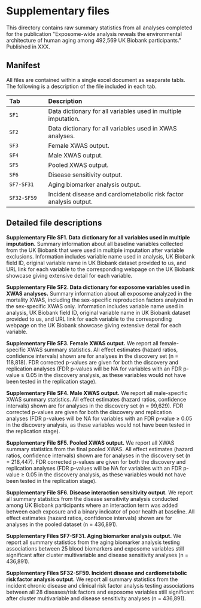 # Supplementary files

This directory contains raw summary statistics from all analyses completed for the publication "Exposome-wide analysis reveals the environmental architecture of human aging among 492,569 UK Biobank participants." Published in XXX. 


Manifest
--------

All files are contained within a single excel document as seaparate tabls. The following is a description of the file included in each tab.

|Tab                  |Description                                                                                         |
|:--------------------|:---------------------------------------------------------------------------------------------------|
|`SF1          `      |Data dictionary for all variables used in multiple imputation.                                      |
|`SF2`                |Data dictionary for all variables used in XWAS analyses.                                            |
|`SF3`                |Female XWAS output.                                                                                 |                                           
|`SF4`                |Male XWAS output.                                                                                   |
|`SF5`                |Pooled XWAS output.                                                                                 |
|`SF6`                |Disease sensitivity output.                                                                         |
|`SF7-SF31`           |Aging biomarker analysis output.                                                                    |
|`SF32-SF59`          |Incident disease and cardiometabolic risk factor analysis output.                                   |



Detailed file descriptions
--------

**Supplementary File SF1. Data dictionary for all variables used in multiple imputation.** Summary information about all baseline variables collected from the UK Biobank that were used in multiple imputation after variable exclusions. Information includes variable name used in analysis, UK Biobank field ID, original variable name in UK Biobank dataset provided to us, and URL link for each variable to the corresponding webpage on the UK Biobank showcase giving extensive detail for each variable. 

**Supplementary File SF2. Data dictionary for exposome variables used in XWAS analyses.** Summary information about all exposome analyzed in the mortality XWAS, including the sex-specific reproduction factors analyzed in the sex-specific XWAS only. Information includes variable name used in analysis, UK Biobank field ID, original variable name in UK Biobank dataset provided to us, and URL link for each variable to the corresponding webpage on the UK Biobank showcase giving extensive detail for each variable.

**Supplementary File SF3. Female XWAS output.** We report all female-specific XWAS summary statistics. All effect estimates (hazard ratios, confidence intervals) shown are for analyses in the discovery set (n = 118,818). FDR corrected p-values are given for both the discovery and replication analyses (FDR p-values will be NA for variables with an FDR p-value ≥ 0.05 in the discovery analysis, as these variables would not have been tested in the replication stage).

**Supplementary File SF4. Male XWAS output.** We report all male-specific XWAS summary statistics. All effect estimates (hazard ratios, confidence intervals) shown are for analyses in the discovery set (n = 99,629). FDR corrected p-values are given for both the discovery and replication analyses (FDR p-values will be NA for variables with an FDR p-value ≥ 0.05 in the discovery analysis, as these variables would not have been tested in the replication stage).

**Supplementary File SF5. Pooled XWAS output.** We report all XWAS summary statistics from the final pooled XWAS. All effect estimates (hazard ratios, confidence intervals) shown are for analyses in the discovery set (n = 218,447). FDR corrected p-values are given for both the discovery and replication analyses (FDR p-values will be NA for variables with an FDR p-value ≥ 0.05 in the discovery analysis, as these variables would not have been tested in the replication stage).

**Supplementary File SF6. Disease interaction sensitivity output.** We report all summary statistics from the disease sensitivity analysis conducted among UK Biobank participants where an interaction term was added between each exposure and a binary indicator of poor health at baseline. All effect estimates (hazard ratios, confidence intervals) shown are for analyses in the pooled dataset (n = 436,891). 

**Supplementary Files SF7-SF31. Aging biomarker analysis output.** We report all summary statistics from the aging biomarker analysis testing associations between 25 blood biomarkers and exposome variables still significant after cluster multivariable and disease sensitivity analyses (n = 436,891).

**Supplementary Files SF32-SF59. Incident disease and cardiometabolic risk factor analysis output.** We report all summary statistics from the incident chronic disease and clinical risk factor analysis testing associations between all 28 diseases/risk factors and exposome variables still significant after cluster multivariable and disease sensitivity analyses (n = 436,891).
